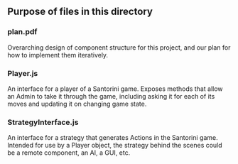 
## Purpose of files in this directory

### plan.pdf
Overarching design of component structure for this project, and our plan for how to implement them iteratively.

### Player.js
An interface for a player of a Santorini game. Exposes methods that
allow an Admin to take it through the game, including asking it for
each of its moves and updating it on changing game state.

### StrategyInterface.js
An interface for a strategy that generates Actions in the Santorini
game. Intended for use by a Player object, the strategy behind the
scenes could be a remote component, an AI, a GUI, etc.
